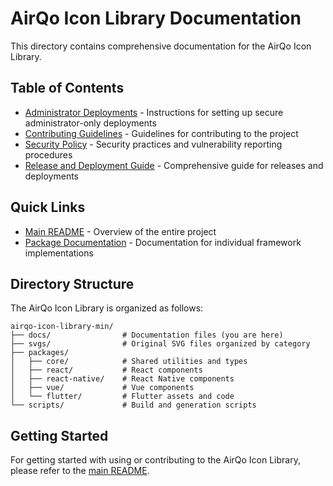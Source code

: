 # AirQo Icon Library Documentation

This directory contains comprehensive documentation for the AirQo Icon Library.

## Table of Contents

- [Administrator Deployments](./ADMIN_DEPLOYMENTS.md) - Instructions for setting up secure administrator-only deployments
- [Contributing Guidelines](./CONTRIBUTING.md) - Guidelines for contributing to the project
- [Security Policy](./SECURITY.md) - Security practices and vulnerability reporting procedures
- [Release and Deployment Guide](./RELEASE_AND_DEPLOYMENT.md) - Comprehensive guide for releases and deployments

## Quick Links

- [Main README](../README.md) - Overview of the entire project
- [Package Documentation](../packages/) - Documentation for individual framework implementations

## Directory Structure

The AirQo Icon Library is organized as follows:

```
airqo-icon-library-min/
├── docs/                # Documentation files (you are here)
├── svgs/                # Original SVG files organized by category
├── packages/
│   ├── core/            # Shared utilities and types
│   ├── react/           # React components
│   ├── react-native/    # React Native components
│   ├── vue/             # Vue components
│   └── flutter/         # Flutter assets and code
└── scripts/             # Build and generation scripts
```

## Getting Started

For getting started with using or contributing to the AirQo Icon Library, please refer to the [main README](../README.md).
